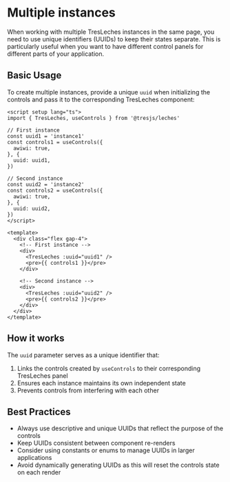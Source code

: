 # Multiple instances

When working with multiple TresLeches instances in the same page, you need to use unique identifiers (UUIDs) to keep their states separate. This is particularly useful when you want to have different control panels for different parts of your application.

<MultipleInstancesDemo />

## Basic Usage

To create multiple instances, provide a unique `uuid` when initializing the controls and pass it to the corresponding TresLeches component:

```vue
<script setup lang="ts">
import { TresLeches, useControls } from '@tresjs/leches'

// First instance
const uuid1 = 'instance1'
const controls1 = useControls({
  awiwi: true,
}, {
  uuid: uuid1,
})

// Second instance
const uuid2 = 'instance2'
const controls2 = useControls({
  awiwi: true,
}, {
  uuid: uuid2,
})
</script>

<template>
  <div class="flex gap-4">
    <!-- First instance -->
    <div>
      <TresLeches :uuid="uuid1" />
      <pre>{{ controls1 }}</pre>
    </div>

    <!-- Second instance -->
    <div>
      <TresLeches :uuid="uuid2" />
      <pre>{{ controls2 }}</pre>
    </div>
  </div>
</template>
```

## How it works

The `uuid` parameter serves as a unique identifier that:

1. Links the controls created by `useControls` to their corresponding TresLeches panel
2. Ensures each instance maintains its own independent state
3. Prevents controls from interfering with each other

## Best Practices

- Always use descriptive and unique UUIDs that reflect the purpose of the controls
- Keep UUIDs consistent between component re-renders
- Consider using constants or enums to manage UUIDs in larger applications
- Avoid dynamically generating UUIDs as this will reset the controls state on each render

